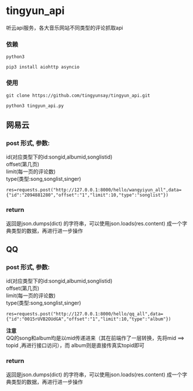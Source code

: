 # tingyun_api
听云api服务，各大音乐网站不同类型的评论抓取api  
### 依赖
```
python3 

pip3 install aiohttp asyncio
```
### 使用
```
git clone https://github.com/tingyunsay/tingyun_api.git

python3 tingyun_api.py
```
## 网易云
### post 形式, 参数:   
id(对应类型下的id:songid,albumid,songlistid)   
offset(第几页)   
limit(每一页的评论数)   
type(类型:song,songlist,singer)
```
res=requests.post("http://127.0.0.1:8000/hello/wangyiyun_all",data={"id":"2094881280","offset":"1","limit":10,"type":"songlist"})
```
### return
返回是json.dumps(dict) 的字符串，可以使用json.loads(res.content) 成一个字典类型的数据，再进行进一步操作

## QQ
### post 形式, 参数:   
id(对应类型下的id:songid,albumid,songlistid)   
offset(第几页)   
limit(每一页的评论数)   
type(类型:song,songlist,singer)
```
res=requests.post("http://127.0.0.1:8000/hello/qq_all",data={"id":"0015rUVB2OUdGA","offset":"1","limit":10,"type":"album"})
```
**注意**  
QQ的song和album均是以mid传递进来（其在前端作了一层转换，先将mid ==> topid ,再进行接口访问），而 album则是直接传真实topid即可  
### return
返回是json.dumps(dict) 的字符串，可以使用json.loads(res.content) 成一个字典类型的数据，再进行进一步操作
